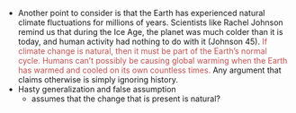 - Another point to consider is that the Earth has experienced natural climate fluctuations for millions of years. Scientists like Rachel Johnson remind us that during the Ice Age, the planet was much colder than it is today, and human activity had nothing to do with it (Johnson 45). <font color="#c0504d">If climate change is natural, then it must be part of the Earth’s normal cycle. Humans can’t possibly be causing global warming when the Earth has warmed and cooled on its own countless times.</font> Any argument that claims otherwise is simply ignoring history.
- Hasty generalization and false assumption
	- assumes that the change that is present is natural?
